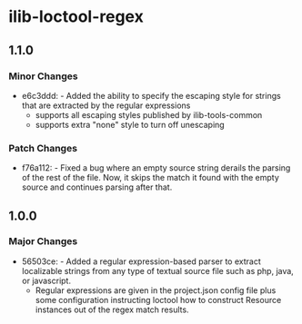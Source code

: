 # ilib-loctool-regex

## 1.1.0

### Minor Changes

- e6c3ddd: - Added the ability to specify the escaping style for
  strings that are extracted by the regular expressions
  - supports all escaping styles published by
    ilib-tools-common
  - supports extra "none" style to turn off unescaping

### Patch Changes

- f76a112: - Fixed a bug where an empty source string derails
  the parsing of the rest of the file. Now, it skips
  the match it found with the empty source and
  continues parsing after that.

## 1.0.0

### Major Changes

- 56503ce: - Added a regular expression-based parser to extract localizable
  strings from any type of textual source file such as php, java,
  or javascript.
  - Regular expressions are given in the project.json config file
    plus some configuration instructing loctool how to construct
    Resource instances out of the regex match results.
